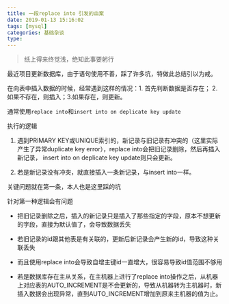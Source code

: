 ```yaml
---
title: 一段replace into 引发的血案
date: 2019-01-13 15:16:02
tags: [mysql]
categories: 基础杂谈
type:
---
```

>纸上得来终觉浅，绝知此事要躬行

最近项目更新数据库，由于语句使用不善，踩了许多坑，特做此总结引以为戒。

在向表中插入数据的时候，经常遇到这样的情况：1. 首先判断数据是否存在； 2. 如果不存在，则插入；3.如果存在，则更新。

通常使用`replace into`和`insert into on deplicate key update`

<!--more-->

执行的逻辑

1. 遇到PRIMARY KEY或UNIQUE索引的，新记录与旧记录有冲突的（这里实际产生了异常duplicate key error），replace into会把旧记录删除，然后再插入新记录， insert into on deplicate key update则只会更新。

2. 若是新记录没有冲突，就直接插入一条新记录，与insert into一样。

关键问题就在第一条，本人也是这里踩的坑

针对第一种逻辑会有问题

- 把旧记录删除之后，插入的新记录只是插入了那些指定的字段，原本不想更新的字段，直接为默认值了，会导致数据丢失

- 若旧记录的id跟其他表是有关联的，更新后新记录会产生新的id，导致这种关联丢失

- 而且使用replace into会导致自增主键id一直增大，很容易导致id值范围不够用

- 若是数据库存在主从关系，在主机器上进行了replace into操作之后，从机器上对应表的AUTO_INCREMENT是不会更新的，导致从机器转为主机器时，新插入数据会出现异常，直到AUTO_INCREMENT增加到原来主机器的值为止。 

